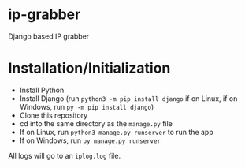 # ip-grabber
Django based IP grabber

# Installation/Initialization
+ Install Python
+ Install Django (run `python3 -m pip install django` if on Linux, if on Windows, run `py -m pip install django`)
+ Clone this repository
+ cd into the same directory as the `manage.py` file
+ If on Linux, run `python3 manage.py runserver` to run the app
+ If on Windows, run `py manage.py runserver`

All logs will go to an `iplog.log` file.
